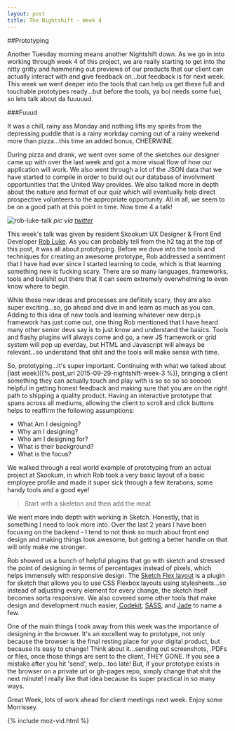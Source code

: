 ```yaml
---
layout: post
title: The Nightshift - Week 4
---
```


##Prototyping

Another Tuesday morning means another Nightshift down.  As we go in into working through week 4 of this project, we are really starting to get into the nitty gritty and hammering out previews of our products that our client can actually interact with and give feedback on...but feedback is for next week.  This week we went deeper into the tools that can  help us get these full and touchable prototypes ready...but before the tools, ya boi needs some fuel, so lets talk about da fuuuuud.

###Fuuud

It was a chill, rainy ass Monday and nothing lifts my spirits from the depressing puddle that is a rainy workday coming out of a rainy weekend more than pizza...this time an added bonus, CHEERWINE.

During pizza and drank, we went over some of the sketches our designer came up with over the last week and got a more visual flow of how our application will work.  We also went through a lot of the JSON data that we have started to compile in order to build out our database of involvment opportunities that the United Way provides.  We also talked more in depth about the nature and format of our quiz which will eventually help direct prospective volunteers to the appropriate opportunity.  All in all, we seem to be on a good path at this point in time.  Now time 4 a talk!

![rob-luke-talk](/images/rob-luke-twitter.jpg)
*pic via [twitter](https://twitter.com/hamholla)*

This week's talk was given by resident Skookum UX Designer & Front End Developer [Rob Luke](https://twitter.com/roblukedesign).  As you can probably tell from the h2 tag at the top of this post, it was all about prototyping.  Before we dove into the tools and techniques for creating an awesome prototype, Rob addressed a sentiment that I have had ever since I started learning to code, which is that learning something new is fucking scary.  There are so many languages, frameworks, tools and bullshit out there that it can seem extremely overwhelming to even know where to begin.

While these new ideas and processes are defiitely scary, they are also super exciting...so, go ahead and dive in and learn as much as you can.  Adding to this idea of new tools and learning whatever new derp.js framework has just come out, one thing Rob mentioned that I have heard many other senior devs say is to just know and understand the basics.  Tools and flashy plugins will always come and go, a new JS framework or grid system will pop up everday, but HTML and Javascript will always be relevant...so understand that shit and the tools will make sense with time.

So, prototyping...it's super important.  Continuing with what we talked about [last week]({% post_url 2015-09-29-nightshift-week-3 %}), bringing a client something they can actually touch and play with is so so so so sooooo helpful in getting honest feedback and making sure that you are on the right path to shipping a quality product.  Having an interactive prototype that spans across all mediums, allowing the client to scroll and click buttons helps to reaffirm the following assumptions:

+ What Am I designing?
+ Why am I designing?
+ Who am I designing for?
+ What is their background?
+ What is the focus?

We walked through a real world example of prototyping from an actual project at Skookum, in which Rob took a very basic layout of a basic employee profile and made it super sick through a few iterations, some handy tools and a good eye!

> Start with a skeleton and then add the meat

We went more indo depth with working in Sketch.  Honestly, that is something I need to look more into.  Over the last 2 years I have been focusing on the backend - I tend to not think so much about front end design and making things look awesome, but getting a better handle on that will only make me stronger.

Rob showed us a bunch of helpful plugins that go with sketch and stressed the point of designing in terms of percentages instead of pixels, which helps immensely with responsive design.  The [Sketch Flex layout](https://github.com/hrescak/Sketch-Flex-Layout) is a plugin for sketch that allows you to use CSS Flexbox layouts using stylesheets...so instead of adjusting every element for every change, the sketch itself becomes sorta responsive.  We also covered some other tools that make design and development much easier, [Codekit](https://incident57.com/codekit/), [SASS](http://sass-lang.com/), and [Jade](http://jade-lang.com/) to name a few.

One of the main things I took away from this week was the importance of designing in the browser. It's an excellent way to prototype, not only because the browser is the final resting place for your digital product, but because its easy to change!  Think about it...sending out screenshots, .PDFs or files, once those things are sent to the client, THEY GONE.  If you see a mistake after you hit 'send', welp...too late!  But, if your prototype exists in the browser on a private url or gh-pages repo, simply change that shit the next minute!  I really like that idea because its super practical in so many ways.

Great Week, lots of work ahead for client meetings next week.  Enjoy some Morrissey.

{% include moz-vid.html %}
